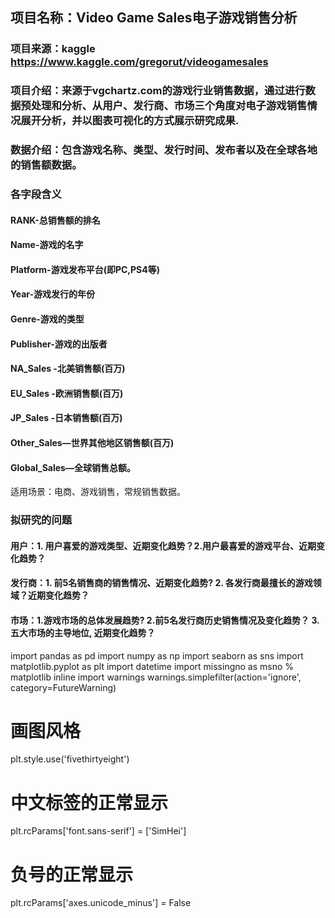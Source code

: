 ## 项目名称：Video Game Sales电子游戏销售分析

### 项目来源：kaggle       https://www.kaggle.com/gregorut/videogamesales

### 项目介绍：来源于vgchartz.com的游戏行业销售数据，通过进行数据预处理和分析、从用户、发行商、市场三个角度对电子游戏销售情况展开分析，并以图表可视化的方式展示研究成果.

###  数据介绍：包含游戏名称、类型、发行时间、发布者以及在全球各地的销售额数据。
### 各字段含义
#### RANK-总销售额的排名
#### Name-游戏的名字
#### Platform-游戏发布平台(即PC,PS4等)
#### Year-游戏发行的年份
#### Genre-游戏的类型
#### Publisher-游戏的出版者
#### NA_Sales -北美销售额(百万)
#### EU_Sales -欧洲销售额(百万)
#### JP_Sales -日本销售额(百万)
#### Other_Sales—世界其他地区销售额(百万)
#### Global_Sales—全球销售总额。
适用场景：电商、游戏销售，常规销售数据。

### 拟研究的问题
#### 用户：1. 用户喜爱的游戏类型、近期变化趋势？2.用户最喜爱的游戏平台、近期变化趋势？
#### 发行商：1. 前5名销售商的销售情况、近期变化趋势?  2. 各发行商最擅长的游戏领域？近期变化趋势？
#### 市场：1.游戏市场的总体发展趋势?  2.前5名发行商历史销售情况及变化趋势？ 3.五大市场的主导地位, 近期变化趋势？


import pandas as pd
import numpy as np
import seaborn as sns
import matplotlib.pyplot as plt
import datetime
import missingno as msno
% matplotlib inline
import warnings
warnings.simplefilter(action='ignore', category=FutureWarning)
# 画图风格
plt.style.use('fivethirtyeight')
# 中文标签的正常显示
plt.rcParams['font.sans-serif'] = ['SimHei']
# 负号的正常显示
plt.rcParams['axes.unicode_minus'] = False

